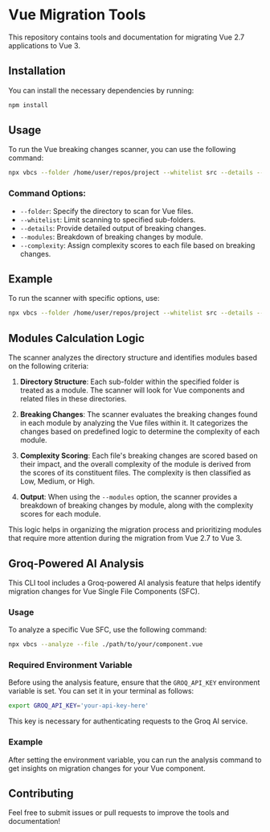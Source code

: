 # Vue Migration Tools

This repository contains tools and documentation for migrating Vue 2.7 applications to Vue 3.

## Installation

You can install the necessary dependencies by running:

```bash
npm install
```

## Usage

To run the Vue breaking changes scanner, you can use the following command:

```bash
npx vbcs --folder /home/user/repos/project --whitelist src --details --modules --complexity
```

### Command Options:
- `--folder`: Specify the directory to scan for Vue files.
- `--whitelist`: Limit scanning to specified sub-folders.
- `--details`: Provide detailed output of breaking changes.
- `--modules`: Breakdown of breaking changes by module.
- `--complexity`: Assign complexity scores to each file based on breaking changes.

## Example

To run the scanner with specific options, use:

```bash
npx vbcs --folder /home/user/repos/project --whitelist src --details --modules --complexity
```

## Modules Calculation Logic

The scanner analyzes the directory structure and identifies modules based on the following criteria:

1. **Directory Structure**: Each sub-folder within the specified folder is treated as a module. The scanner will look for Vue components and related files in these directories.

2. **Breaking Changes**: The scanner evaluates the breaking changes found in each module by analyzing the Vue files within it. It categorizes the changes based on predefined logic to determine the complexity of each module.

3. **Complexity Scoring**: Each file's breaking changes are scored based on their impact, and the overall complexity of the module is derived from the scores of its constituent files. The complexity is then classified as Low, Medium, or High.

4. **Output**: When using the `--modules` option, the scanner provides a breakdown of breaking changes by module, along with the complexity scores for each module.

This logic helps in organizing the migration process and prioritizing modules that require more attention during the migration from Vue 2.7 to Vue 3.

## Groq-Powered AI Analysis

This CLI tool includes a Groq-powered AI analysis feature that helps identify migration changes for Vue Single File Components (SFC).

### Usage

To analyze a specific Vue SFC, use the following command:

```bash
npx vbcs --analyze --file ./path/to/your/component.vue
```

### Required Environment Variable

Before using the analysis feature, ensure that the `GROQ_API_KEY` environment variable is set. You can set it in your terminal as follows:

```bash
export GROQ_API_KEY='your-api-key-here'
```

This key is necessary for authenticating requests to the Groq AI service.

### Example

After setting the environment variable, you can run the analysis command to get insights on migration changes for your Vue component.

## Contributing

Feel free to submit issues or pull requests to improve the tools and documentation!

